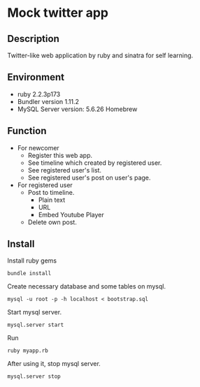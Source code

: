 Mock twitter app
====
## Description
Twitter-like web application by ruby and sinatra for self learning.

## Environment
* ruby 2.2.3p173
* Bundler version 1.11.2
* MySQL Server version: 5.6.26 Homebrew

## Function
* For newcomer
    - Register this web app.
    - See timeline which created by registered user.
    - See registered user's list.
    - See registered user's post on user's page.
* For registered user
    - Post to timeline.
        - Plain text
        - URL
        - Embed Youtube Player
    - Delete own post.

## Install
Install ruby gems

    bundle install

Create necessary database and some tables on mysql.

    mysql -u root -p -h localhost < bootstrap.sql  

Start mysql server.

    mysql.server start  

Run  

    ruby myapp.rb

After using it, stop mysql server.

    mysql.server stop
